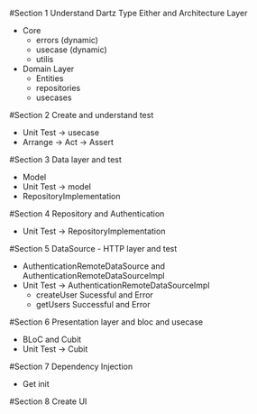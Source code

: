 #Section 1 Understand Dartz Type Either and Architecture Layer

- Core
  - errors (dynamic)
  - usecase (dynamic)
  - utilis
- Domain Layer
  - Entities
  - repositories
  - usecases

#Section 2 Create and understand test

- Unit Test -> usecase
- Arrange → Act → Assert

#Section 3 Data layer and test

- Model
- Unit Test -> model
- RepositoryImplementation

#Section 4 Repository and Authentication

- Unit Test -> RepositoryImplementation

#Section 5 DataSource - HTTP layer and test

- AuthenticationRemoteDataSource and AuthenticationRemoteDataSourceImpl
- Unit Test -> AuthenticationRemoteDataSourceImpl
  - createUser Sucessful and Error
  - getUsers Successful and Error

#Section 6 Presentation layer and bloc and usecase

- BLoC and Cubit
- Unit Test -> Cubit

#Section 7 Dependency Injection

- Get init

#Section 8 Create UI
